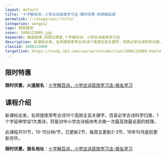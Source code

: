 ```yaml
---
layout: default
title: '十字解百诗，小学古诗高效学习法-限时优惠-网易精品课'
permalink: /:categories/:title/
categories: wangyi2
tags: 网易提供
cover: 1006122009.jpg
keywords: 精选网课,网易云课堂,十字解百诗，小学古诗高效学习法
description: 新课标出发，名师提炼常考古诗10个高频主旨关键字，百首必学古诗科学归类，1个字延伸学会1大类诗，将是对中小学古诗板块考点
classid: 1006122009
targetlink: https://study.163.com/course/introduction/1006122009.htm?share=1&shareId=1025206652&utm_campaign=share&utm_medium=iphoneShare&utm_source=&utm_u=1025206652
---
```


## 限时特惠

**限时优惠，火速报名**：[十字解百诗，小学古诗高效学习法-报名学习](https://study.163.com/course/introduction/1006122009.htm?share=1&shareId=1025206652&utm_campaign=share&utm_medium=iphoneShare&utm_source=&utm_u=1025206652)

## 课程介绍

新课标出发，名师提炼常考古诗10个高频主旨关键字，百首必学古诗科学归类，1个字延伸学会1大类诗，将是对中小学古诗板块考点做一次最高效最全面的梳理。

此课程共10节，10-15分钟/节，已更新2节，每周五更新2-3节，18年10月底前更新完毕。

**限时优惠，报名地址**：[十字解百诗，小学古诗高效学习法-报名学习](https://study.163.com/course/introduction/1006122009.htm?share=1&shareId=1025206652&utm_campaign=share&utm_medium=iphoneShare&utm_source=&utm_u=1025206652)

